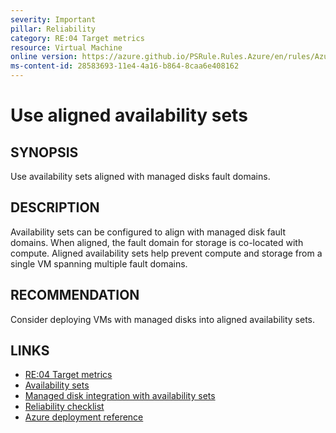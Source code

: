 ```yaml
---
severity: Important
pillar: Reliability
category: RE:04 Target metrics
resource: Virtual Machine
online version: https://azure.github.io/PSRule.Rules.Azure/en/rules/Azure.VM.ASAlignment/
ms-content-id: 28583693-11e4-4a16-b864-8caa6e408162
---
```


# Use aligned availability sets

## SYNOPSIS

Use availability sets aligned with managed disks fault domains.

## DESCRIPTION

Availability sets can be configured to align with managed disk fault domains.
When aligned, the fault domain for storage is co-located with compute.
Aligned availability sets help prevent compute and storage from a single VM spanning multiple fault domains.

## RECOMMENDATION

Consider deploying VMs with managed disks into aligned availability sets.

## LINKS

- [RE:04 Target metrics](https://learn.microsoft.com/azure/well-architected/reliability/metrics)
- [Availability sets](https://learn.microsoft.com/azure/virtual-machines/availability#availability-sets)
- [Managed disk integration with availability sets](https://learn.microsoft.com/azure/virtual-machines/managed-disks-overview)
- [Reliability checklist](https://learn.microsoft.com/azure/architecture/checklist/resiliency-per-service#virtual-machines)
- [Azure deployment reference](https://learn.microsoft.com/azure/templates/microsoft.compute/availabilitysets)
